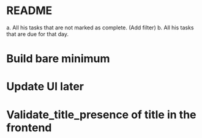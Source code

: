 # README
<!-- 1. auth -->
<!-- 2. Once logged in, user should be able to see -->
a. All his tasks that are not marked as complete. (Add filter)
b. All his tasks that are due for that day.
<!-- 3. User should be able to create a new task for his To-do list. -->
<!-- 4. Each task has a title and a description and a due date. -->
<!-- 5. User should be able to edit a task’s title, description, change the due date and mark the
task as complete. -->
<!-- 6. Able to rearrange the task -->
<!-- 7. logout -->


# Build bare minimum
# Update UI later
# Validate_title_presence of title in the frontend
